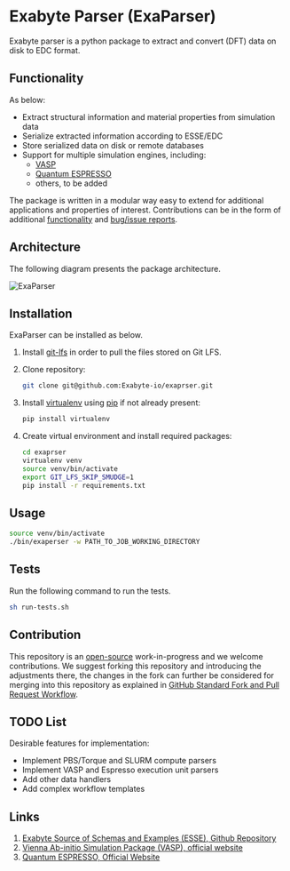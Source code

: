 # Exabyte Parser (ExaParser)

Exabyte parser is a python package to extract and convert (DFT) data on disk to EDC format.

## Functionality

As below:

- Extract structural information and material properties from simulation data
- Serialize extracted information according to ESSE/EDC
- Store serialized data on disk or remote databases
- Support for multiple simulation engines, including:
  - [VASP](#links)
  - [Quantum ESPRESSO](#links)
  - others, to be added

The package is written in a modular way easy to extend for additional applications and properties of interest. Contributions can be in the form of additional [functionality](#todo-list) and [bug/issue reports](https://help.github.com/articles/creating-an-issue/).

## Architecture

The following diagram presents the package architecture.

![ExaParser](https://user-images.githubusercontent.com/10528238/53663156-dd876e00-3c19-11e9-868f-41946199eca4.png)

## Installation

ExaParser can be installed as below.

1. Install [git-lfs](https://help.github.com/articles/installing-git-large-file-storage/) in order to pull the files stored on Git LFS.

1. Clone repository:
    
    ```bash
    git clone git@github.com:Exabyte-io/exaprser.git
    ```

1. Install [virtualenv](https://virtualenv.pypa.io/en/stable/) using [pip](https://pip.pypa.io/en/stable/) if not already present:

    ```bash
    pip install virtualenv
    ```

1. Create virtual environment and install required packages:

    ```bash
    cd exaprser
    virtualenv venv
    source venv/bin/activate
    export GIT_LFS_SKIP_SMUDGE=1
    pip install -r requirements.txt
    ```

## Usage

```bash
source venv/bin/activate
./bin/exaperser -w PATH_TO_JOB_WORKING_DIRECTORY
```

## Tests

Run the following command to run the tests.

```bash
sh run-tests.sh
```

## Contribution

This repository is an [open-source](LICENSE.md) work-in-progress and we welcome contributions. We suggest forking this repository and introducing the adjustments there, the changes in the fork can further be considered for merging into this repository as explained in [GitHub Standard Fork and Pull Request Workflow](https://gist.github.com/Chaser324/ce0505fbed06b947d962).

## TODO List

Desirable features for implementation:

- Implement PBS/Torque and SLURM compute parsers
- Implement VASP and Espresso execution unit parsers
- Add other data handlers
- Add complex workflow templates

## Links

1. [Exabyte Source of Schemas and Examples (ESSE), Github Repository](https://github.com/exabyte-io/exabyte-esse)
1. [Vienna Ab-initio Simulation Package (VASP), official website](https://cms.mpi.univie.ac.at/vasp/)
1. [Quantum ESPRESSO, Official Website](https://www.quantum-espresso.org/)
